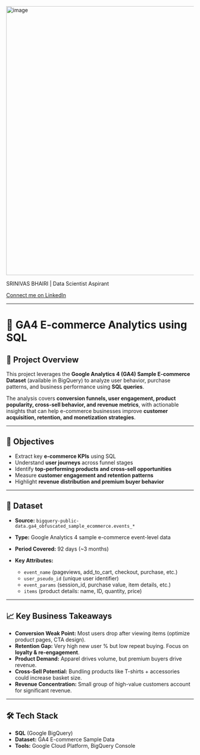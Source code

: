 
<img width="1280" height="720" alt="image" src="https://github.com/user-attachments/assets/007c9cb4-a8d4-4105-9df4-97956dd0d6f3" />

SRINIVAS BHAIRI | Data Scientist Aspirant

[Connect me on LinkedIn](https://www.linkedin.com/in/srinivas-bhairi)

---

# 🛒 GA4 E-commerce Analytics using SQL

## 📌 Project Overview

This project leverages the **Google Analytics 4 (GA4) Sample E-commerce Dataset** (available in BigQuery) to analyze user behavior, purchase patterns, and business performance using **SQL queries**.

The analysis covers **conversion funnels, user engagement, product popularity, cross-sell behavior, and revenue metrics**, with actionable insights that can help e-commerce businesses improve **customer acquisition, retention, and monetization strategies**.

---

## 🎯 Objectives

* Extract key **e-commerce KPIs** using SQL
* Understand **user journeys** across funnel stages
* Identify **top-performing products and cross-sell opportunities**
* Measure **customer engagement and retention patterns**
* Highlight **revenue distribution and premium buyer behavior**

---

## 📂 Dataset

* **Source:** `bigquery-public-data.ga4_obfuscated_sample_ecommerce.events_*`
* **Type:** Google Analytics 4 sample e-commerce event-level data
* **Period Covered:** 92 days (\~3 months)
* **Key Attributes:**

  * `event_name` (pageviews, add\_to\_cart, checkout, purchase, etc.)
  * `user_pseudo_id` (unique user identifier)
  * `event_params` (session\_id, purchase value, item details, etc.)
  * `items` (product details: name, ID, quantity, price)

---

## 📈 Key Business Takeaways

* **Conversion Weak Point:** Most users drop after viewing items (optimize product pages, CTA design).
* **Retention Gap:** Very high new user % but low repeat buying. Focus on **loyalty & re-engagement**.
* **Product Demand:** Apparel drives volume, but premium buyers drive revenue.
* **Cross-Sell Potential:** Bundling products like T-shirts + accessories could increase basket size.
* **Revenue Concentration:** Small group of high-value customers account for significant revenue.

---

## 🛠️ Tech Stack

* **SQL** (Google BigQuery)
* **Dataset:** GA4 E-commerce Sample Data
* **Tools:** Google Cloud Platform, BigQuery Console



